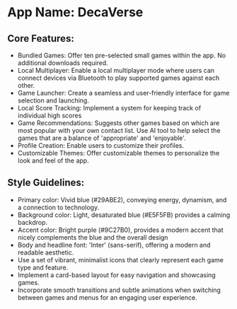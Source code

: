 # **App Name**: DecaVerse

## Core Features:

- Bundled Games: Offer ten pre-selected small games within the app. No additional downloads required.
- Local Multiplayer: Enable a local multiplayer mode where users can connect devices via Bluetooth to play supported games against each other.
- Game Launcher: Create a seamless and user-friendly interface for game selection and launching.
- Local Score Tracking: Implement a system for keeping track of individual high scores
- Game Recommendations: Suggests other games based on which are most popular with your own contact list. Use AI tool to help select the games that are a balance of 'appropriate' and 'enjoyable'.
- Profile Creation: Enable users to customize their profiles.
- Customizable Themes: Offer customizable themes to personalize the look and feel of the app.

## Style Guidelines:

- Primary color: Vivid blue (#29ABE2), conveying energy, dynamism, and a connection to technology.
- Background color: Light, desaturated blue (#E5F5FB) provides a calming backdrop.
- Accent color: Bright purple (#9C27B0), provides a modern accent that nicely complements the blue and the overall design
- Body and headline font: 'Inter' (sans-serif), offering a modern and readable aesthetic.
- Use a set of vibrant, minimalist icons that clearly represent each game type and feature.
- Implement a card-based layout for easy navigation and showcasing games. 
- Incorporate smooth transitions and subtle animations when switching between games and menus for an engaging user experience.